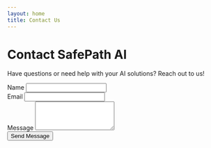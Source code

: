 ```yaml
---
layout: home
title: Contact Us
---
```


# Contact SafePath AI

Have questions or need help with your AI solutions? Reach out to us!

<form action="https://fabform.io/f/3Mfqcf0" method="POST">
    <div class="mb-3">
        <label for="name" class="form-label">Name</label>
        <input type="text" class="form-control" id="name" name="name" required>
    </div>
    <div class="mb-3">
        <label for="email" class="form-label">Email</label>
        <input type="email" class="form-control" id="email" name="email" required>
    </div>
    <div class="mb-3">
        <label for="message" class="form-label">Message</label>
        <textarea class="form-control" id="message" name="message" rows="4" required></textarea>
    </div>
    <button type="submit" class="btn btn-primary">Send Message</button>
</form>

